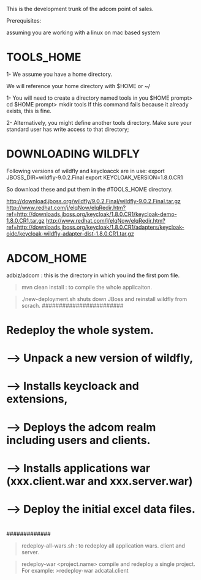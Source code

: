 This is the development trunk of the adcom point of sales.

Prerequisites:

assuming you are working with a linux on mac based system


TOOLS_HOME
=========
1- We assume you have a home directory.

We will reference your home directory with $HOME or ~/

1- You will need to create a directory named tools in you $HOME
prompt> cd $HOME
prompt> mkdir tools
If this command fails because it already exists, this is fine.

2- Alternatively, you might define another tools directory. Make sure your standard user has write access to that directory;

DOWNLOADING WILDFLY
===================
Following versions of wildfly and keycloacck are in use:
export JBOSS_DIR=wildfly-9.0.2.Final
export KEYCLOAK_VERSION=1.8.0.CR1

So download these and put them in the #TOOLS_HOME directory.

http://download.jboss.org/wildfly/9.0.2.Final/wildfly-9.0.2.Final.tar.gz
http://www.redhat.com/j/elqNow/elqRedir.htm?ref=http://downloads.jboss.org/keycloak/1.8.0.CR1/keycloak-demo-1.8.0.CR1.tar.gz
http://www.redhat.com/j/elqNow/elqRedir.htm?ref=http://downloads.jboss.org/keycloak/1.8.0.CR1/adapters/keycloak-oidc/keycloak-wildfly-adapter-dist-1.8.0.CR1.tar.gz

ADCOM_HOME
==========
adbiz/adcom : this is the directory in which you ind the first pom file.

> mvn clean install : to compile the whole applicaiton.


>./new-deployment.sh shuts down JBoss and reinstall wildfly from scrach.
########################
# Redeploy the whole system. 
# --> Unpack a new version of wildfly, 
# --> Installs keycloack and extensions,
# --> Deploys the adcom realm including users and clients.
# --> Installs applications war (xxx.client.war and xxx.server.war)
# --> Deploy the initial excel data files.   
#
#############


> redeploy-all-wars.sh : to redeploy all application wars. client and server.

> redeploy-war <project.name> compile and redeploy a single project. For example: >redeploy-war adcatal.client

